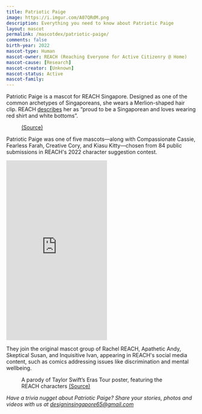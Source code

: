 ```yaml
---
title: Patriotic Paige
image: https://i.imgur.com/A07QRdM.png
description: Everything you need to know about Patriotic Paige
layout: mascot
permalink: /mascotdex/patriotic-paige/
comments: false
birth-year: 2022
mascot-type: Human
mascot-owner: REACH (Reaching Everyone for Active Citizenry @ Home)
mascot-cause: [Research]
mascot-creator: [Unknown]
mascot-status: Active
mascot-family:
---
```


Patriotic Paige is a mascot for REACH Singapore. Designed as one of the common archetypes of Singaporeans, she wears a Merlion-shaped hair clip. REACH <a href="https://www.reach.gov.sg/who-we-are/reach-characters">describes</a> her as “proud to be a Singaporean and loves wearing red shirt and white bottoms”.

<figure>
<img src="https://i.imgur.com/Uf8O65G.png" alt="">
<figcaption> <a href="https://www.reach.gov.sg/who-we-are/reach-characters">(Source)</a></figcaption>
</figure>

Patriotic Paige was one of five mascots—along with Compassionate Cassie, Fearless Farah, Creative Cory, and Kiasu Kitty—chosen from 84 public submissions in REACH's 2022 character suggestion contest. 
<iframe src="https://www.facebook.com/plugins/video.php?height=476&href=https%3A%2F%2Fwww.facebook.com%2FREACHSingapore%2Fvideos%2F766782307833574%2F&show_text=false&width=267&t=0" width="267" height="476" style="border:none;overflow:hidden" scrolling="no" frameborder="0" allowfullscreen="true" allow="autoplay; clipboard-write; encrypted-media; picture-in-picture; web-share" allowFullScreen="true"></iframe>

They join the original mascot group of Rachel REACH, Apathetic Andy, Skeptical Susan, and Inquisitive Ivan, appearing in REACH's social media content, such as comics addressing issues like discrimination and mental wellbeing.
<figure>
<img src="https://i.imgur.com/C1A4Vv1.jpg" alt="">
<figcaption>A parody of Taylor Swift’s Eras Tour poster, featuring the REACH characters <a href="https://www.facebook.com/photo/?fbid=793956392765655&set=a.223512983143335" target="_blank">(Source)</a></figcaption>
</figure>

<i>Have a trivia nugget about Patriotic Paige? Share your stories, photos and videos with us at designinsingapore65@gmail.com</i>
